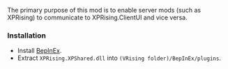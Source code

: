 The primary purpose of this mod is to enable server mods (such as XPRising) to communicate to XPRising.ClientUI and vice versa.

### Installation

- Install [BepInEx](https://thunderstore.io/c/v-rising/p/BepInEx/BepInExPack_V_Rising/).
- Extract `XPRising.XPShared.dll` into `(VRising folder)/BepInEx/plugins`.
